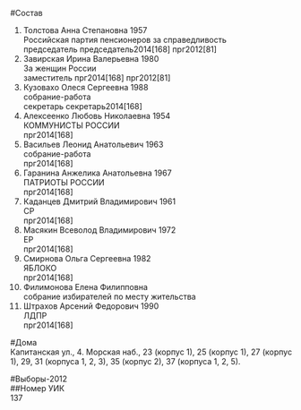 #Состав  
1. Толстова Анна Степановна 1957  
    Российская партия пенсионеров за справедливость  
    председатель председатель2014[168] прг2012[81]  
2. Завирская Ирина Валерьевна 1980  
    За женщин России  
    заместитель прг2014[168] прг2012[81]  
3. Кузовахо Олеся Сергеевна 1988  
    собрание-работа  
    секретарь секретарь2014[168]  
4. Алексеенко Любовь Николаевна 1954  
    КОММУНИСТЫ РОССИИ  
    прг2014[168]  
5. Васильев Леонид Анатольевич 1963  
    собрание-работа  
    прг2014[168]  
6. Гаранина Анжелика Анатольевна 1967  
    ПАТРИОТЫ РОССИИ  
    прг2014[168]  
7. Каданцев Дмитрий Владимирович 1961  
    СР  
    прг2014[168]  
8. Масякин Всеволод Владимирович 1972  
    ЕР  
    прг2014[168]  
9. Смирнова Ольга Сергеевна 1982  
    ЯБЛОКО  
    прг2014[168]  
10. Филимонова Елена Филипповна  
    собрание избирателей по месту жительства  
11. Штрахов Арсений Федорович 1990  
    ЛДПР  
    прг2014[168]  
  
#Дома  
Капитанская ул.,   4. Морская наб.,     23 (корпус 1), 25 (корпус 1), 27 (корпус 1), 29, 31 (корпуса 1, 2, 3), 35 (корпус 2), 37 (корпуса 1, 2, 5).  
  
#Выборы-2012  
##Номер УИК  
137  
